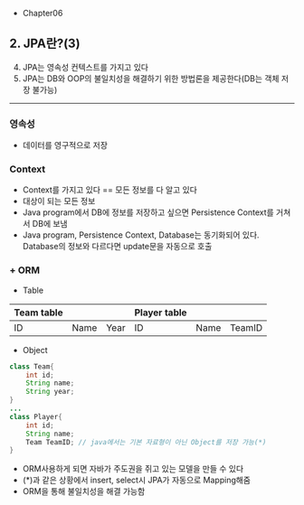 -   Chapter06

## 2. JPA란?(3)

4. JPA는 영속성 컨텍스트를 가지고 있다
5. JPA는 DB와 OOP의 불일치성을 해결하기 위한 방법론을 제공한다(DB는 객체 저장 불가능)

---

### 영속성

-   데이터를 영구적으로 저장

### Context

-   Context를 가지고 있다 == 모든 정보를 다 알고 있다
-   대상이 되는 모든 정보
-   Java program에서 DB에 정보를 저장하고 싶으면 Persistence Context를 거쳐서 DB에 보냄
-   Java program, Persistence Context, Database는 동기화되어 있다. Database의 정보와 다르다면 update문을 자동으로 호출

### + ORM

-   Table

| Team table |      |      | Player table |      |        |
| ---------- | ---- | ---- | ------------ | ---- | ------ |
| ID         | Name | Year | ID           | Name | TeamID |

-   Object

```java
class Team{
    int id;
    String name;
    String year;
}
...
class Player{
    int id;
    String name;
    Team TeamID; // java에서는 기본 자료형이 아닌 Object를 저장 가능(*)
}
```

-   ORM사용하게 되면 자바가 주도권을 쥐고 있는 모델을 만들 수 있다
-   (\*)과 같은 상황에서 insert, select시 JPA가 자동으로 Mapping해줌
-   ORM을 통해 불일치성을 해결 가능함
